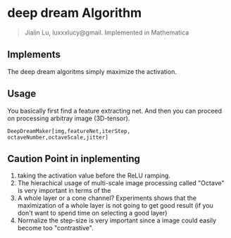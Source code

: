 # deep dream Algorithm

> Jialin Lu, luxxxlucy@gmail. Implemented in Mathematica

## Implements

The deep dream algoritms simply maximize the activation.

## Usage

You basically first find a feature extracting net. And then you can proceed on processing arbitray image (3D-tensor).

```
DeepDreamMaker[img,featureNet,iterStep, octaveNumber,octaveScale,jitter]
```

## Caution Point in inplementing

1. taking the activation value before the ReLU ramping.
2. The hierachical usage of multi-scale image processing called "Octave" is very important in terms of the
3. A whole layer or a cone channel? Experiments shows that the maximization of a whole layer is not going to get good result (if you don't want to spend time on selecting a good layer)
4. Normalize the step-size is very important since a image could easily become too "contrastive".
